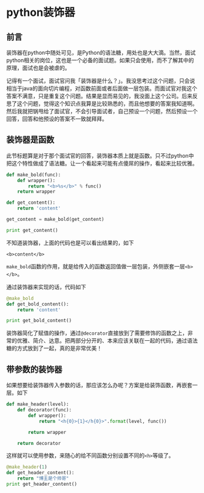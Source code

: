 # python装饰器

## 前言

装饰器在python中随处可见，是Python的语法糖，用处也是大大滴。当然，面试python相关的岗位，这也是一个必备的面试题。如果只会使用，而不了解其中的原理，面试也是会被虐的。

记得有一个面试，面试官问我「装饰器是什么？」。我没思考过这个问题，只会说相当于java的面向切片编程，对函数前面或者后面做一层包装。而面试官对我这个答案不满意，只是重复这个问题。结果是显而易见的，我没面上这个公司。后来反思了这个问题，觉得这个知识点我算是比较熟悉的，而且他想要的答案我知道啊。然后我就把锅甩给了面试官，不会引导面试者，自己预设一个问题，然后预设一个回答，回答和他预设的答案不一致就拜拜。

## 装饰器是函数

此节标题算是对于那个面试官的回答，装饰器本质上就是函数。只不过python中把这个特性做成了语法糖。让一个看起来可能有点傻屌的操作，看起来比较优雅。

```python
def make_bold(func):
	def wrapper():
		return "<b>%s</b>" % func()
	return wrapper

def get_content():
	return 'content'

get_content = make_bold(get_content)

print get_content()
```

不知道装饰器，上面的代码也是可以看出结果的，如下

```
<b>content</b>
```

`make_bold`函数的作用，就是给传入的函数返回值做一层包装，外侧嵌套一层`<b></b>`。

通过装饰器来实现的话，代码如下

```python
@make_bold
def get_bold_content():
	return 'content'

print get_bold_content()
```

装饰器简化了赋值的操作，通过`@decorator`直接放到了需要修饰的函数之上，非常的优雅、简介、达意。把两部分分开的、本来应该关联在一起的代码，通过语法糖的方式放到了一起，真的是非常优美！

## 带参数的装饰器

如果想要给装饰器传入参数的话，那应该怎么办呢？方案是给装饰函数，再嵌套一层。如下

```python
def make_header(level):
	def decorator(func):
		def wrapper():
			return "<h{0}>{1}</h{0}>".format(level, func())

		return wrapper

	return decorator

```

这样就可以使用参数，来随心的给不同函数分别设置不同的`<h>`等级了。

```python
@make_header(1)
def get_header_content():
    return "博主是个帅哥"
print get_header_content()
```